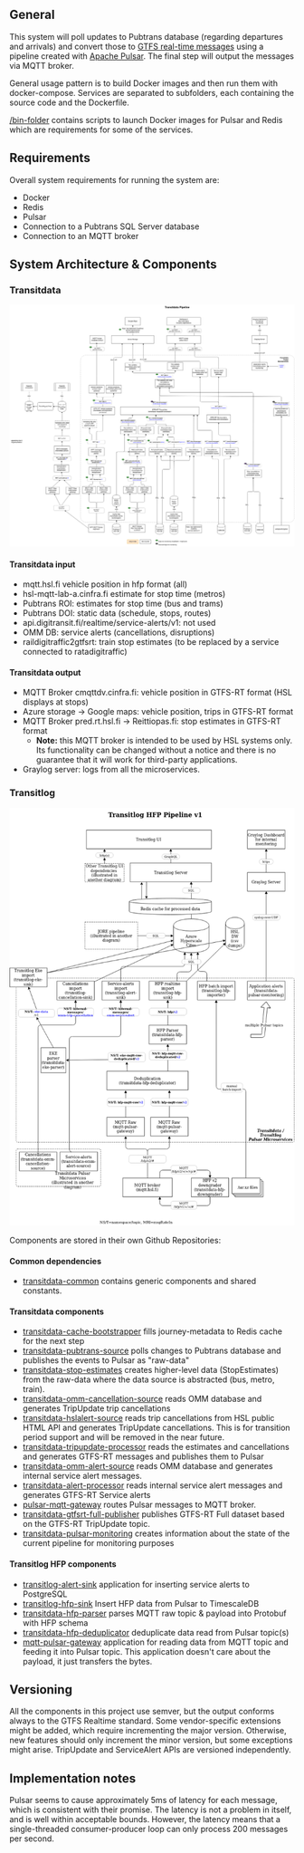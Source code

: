 ## General

This system will poll updates to Pubtrans database (regarding departures and arrivals)
and convert those to [GTFS real-time messages](https://developers.google.com/transit/gtfs-realtime/gtfs-realtime-proto) using a pipeline created with [Apache Pulsar](https://pulsar.incubator.apache.org/). The final step will output the messages via MQTT broker.

General usage pattern is to build Docker images and then run them with docker-compose.
Services are separated to subfolders, each containing the source code and the Dockerfile.

[/bin-folder](/bin) contains scripts to launch Docker images for Pulsar and Redis which are
requirements for some of the services.

## Requirements

Overall system requirements for running the system are:

- Docker
- Redis
- Pulsar
- Connection to a Pubtrans SQL Server database
- Connection to an MQTT broker

## System Architecture & Components

### Transitdata

![Alt text](transitdata_data_flow_drawio.png?raw=true "Transitdata System Architecture")

#### Transitdata input
- mqtt.hsl.fi vehicle position in hfp format (all)
- hsl-mqtt-lab-a.cinfra.fi estimate for stop time (metros)
- Pubtrans ROI: estimates for stop time (bus and trams)
- Pubtrans DOI: static data (schedule, stops, routes)
- api.digitransit.fi/realtime/service-alerts/v1: not used
- OMM DB: service alerts (cancellations, disruptions)
- raildigitraffic2gtfsrt: train stop estimates (to be replaced by a service connected to ratadigitraffic)

#### Transitdata output

- MQTT Broker cmqttdv.cinfra.fi: vehicle position in GTFS-RT format (HSL displays at stops)
- Azure storage -> Google maps: vehicle position, trips in GTFS-RT format
- MQTT Broker pred.rt.hsl.fi -> Reittiopas.fi: stop estimates in GTFS-RT format
  - **Note:** this MQTT broker is intended to be used by HSL systems only. Its functionality can be changed without a notice and there is no guarantee that it will work for third-party applications. 
- Graylog server: logs from all the microservices.

### Transitlog

![Alt text](transitlog_hfp_data_flow_drawio.png?raw=true "Transitlog System Architecture")

Components are stored in their own Github Repositories:

#### Common dependencies

- [transitdata-common](https://github.com/HSLdevcom/transitdata-common) contains generic components and shared constants.

#### Transitdata components

- [transitdata-cache-bootstrapper](https://github.com/HSLdevcom/transitdata-cache-bootstrapper) fills journey-metadata to Redis cache for the next step
- [transitdata-pubtrans-source](https://github.com/HSLdevcom/transitdata-pubtrans-source) polls changes to Pubtrans database and publishes the events to Pulsar as "raw-data"
- [transitdata-stop-estimates](https://github.com/HSLdevcom/transitdata-stop-estimates) creates higher-level data (StopEstimates) from the raw-data where the data source is abstracted (bus, metro, train).
- [transitdata-omm-cancellation-source](https://github.com/HSLdevcom/transitdata-omm-cancellation-source) reads OMM database and generates TripUpdate trip cancellations
- [transitdata-hslalert-source](https://github.com/HSLdevcom/transitdata-hslalert-source) reads trip cancellations from HSL public HTML API and generates TripUpdate cancellations. This is for transition period support and will be removed in the near future.
- [transitdata-tripupdate-processor](https://github.com/HSLdevcom/transitdata-tripupdate-processor) reads the estimates and cancellations and generates GTFS-RT messages and publishes them to Pulsar
- [transitdata-omm-alert-source](https://github.com/HSLdevcom/transitdata-omm-alert-source) reads OMM database and generates internal service alert messages.
- [transitdata-alert-processor](https://github.com/HSLdevcom/transitdata-alert-processor) reads internal service alert messages and generates GTFS-RT Service alerts
- [pulsar-mqtt-gateway](https://github.com/HSLdevcom/pulsar-mqtt-gateway) routes Pulsar messages to MQTT broker.
- [transitdata-gtfsrt-full-publisher](https://github.com/HSLdevcom/transitdata-gtfsrt-full-publisher) publishes GTFS-RT Full dataset based on the GTFS-RT TripUpdate topic.
- [transitdata-pulsar-monitoring](https://github.com/HSLdevcom/transitdata-pulsar-monitoring) creates information about the state of the current pipeline for monitoring purposes

#### Transitlog HFP components

- [transitlog-alert-sink](https://github.com/HSLdevcom/transitlog-alert-sink) application for inserting service alerts to PostgreSQL
- [transitlog-hfp-sink](https://github.com/HSLdevcom/transitlog-hfp-sink)
  Insert HFP data from Pulsar to TimescaleDB
- [transitdata-hfp-parser](https://github.com/HSLdevcom/transitdata-hfp-parser) parses MQTT raw topic & payload into Protobuf with HFP schema
- [transitdata-hfp-deduplicator](https://github.com/HSLdevcom/transitdata-hfp-deduplicator) deduplicate data read from Pulsar topic(s)
- [mqtt-pulsar-gateway](https://github.com/HSLdevcom/mqtt-pulsar-gateway) application for reading data from MQTT topic and feeding it into Pulsar topic. This application doesn't care about the payload, it just transfers the bytes.

## Versioning

All the components in this project use semver, but the output conforms always to the GTFS Realtime standard. Some vendor-specific extensions might be added, which require incrementing the major version. Otherwise, new features should only increment the minor version, but some exceptions might arise. TripUpdate and ServiceAlert APIs are versioned independently.

## Implementation notes

Pulsar seems to cause approximately 5ms of latency for each message, which is consistent with their promise. The latency is not a problem in itself, and is well within acceptable bounds. However, the latency means that a single-threaded consumer-producer loop can only process 200 messages per second.
